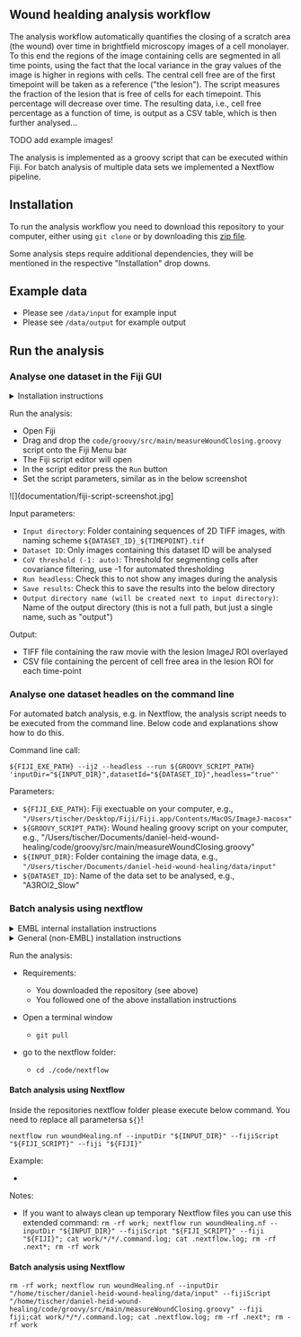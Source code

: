 ## Wound healding analysis workflow

The analysis workflow automatically quantifies the closing of a scratch area (the wound) over time in brightfield microscopy images of a cell monolayer. To this end the regions of the image containing cells are segmented in all time points, using the fact that the local variance in the gray values of the image is higher in regions with cells. The central cell free are of the first timepoint will be taken as a reference ("the lesion"). The script measures the fraction of the lesion that is free of cells for each timepoint. This percentage will decrease over time. The resulting data, i.e., cell free percentage as a function of time, is output as a CSV table, which is then further analysed... 

TODO add example images!

The analysis is implemented as a groovy script that can be executed within Fiji. For batch analysis of multiple data sets we implemented a Nextflow pipeline. 

## Installation

To run the analysis workflow you need to download this repository to your computer, either using `git clone` or by downloading this [zip file](https://git.embl.de/grp-cba/wound-healing-htm-screen/-/archive/main/wound-healing-htm-screen-main.zip).

Some analysis steps require additional dependencies, they will be mentioned in the respective "Installation" drop downs.

## Example data

- Please see `/data/input` for example input
- Please see `/data/output` for example output

## Run the analysis 

### Analyse one dataset in the Fiji GUI

<details>
<summary>Installation instructions</summary>
- [Install Fiji](https://fiji.sc/)
- Start Fiji and [add the following update sites]():
  - IJPB-Plugins (MorpholibJ)
</details>

Run the analysis:
- Open Fiji
- Drag and drop the `code/groovy/src/main/measureWoundClosing.groovy` script onto the Fiji Menu bar
- The Fiji script editor will open
- In the script editor press the `Run` button
- Set the script parameters, similar as in the below screenshot

![](documentation/fiji-script-screenshot.jpg]

Input parameters:
- `Input directory`: Folder containing sequences of 2D TIFF images, with naming scheme `${DATASET_ID}_${TIMEPOINT}.tif`
- `Dataset ID`: Only images containing this dataset ID will be analysed
- `CoV threshold (-1: auto)`: Threshold for segmenting cells after covariance filtering, use -1 for automated thresholding
- `Run headless`: Check this to not show any images during the analysis
- `Save results`: Check this to save the results into the below directory 
- `Output directory name (will be created next to input directory)`: Name of the output directory (this is not a full path, but just a single name, such as "output")

Output:
- TIFF file containing the raw movie with the lesion ImageJ ROI overlayed
- CSV file containing the percent of cell free area in the lesion ROI for each time-point
 

### Analyse one dataset headles on the command line

For automated batch analysis, e.g. in Nextflow, the analysis script needs to be executed from the command line. Below code and explanations show how to do this.

Command line call:

```
${FIJI_EXE_PATH} --ij2 --headless --run ${GROOVY_SCRIPT_PATH} 'inputDir="${INPUT_DIR}",datasetId="${DATASET_ID}",headless="true"'
```

Parameters:

- `${FIJI_EXE_PATH}`: Fiji exectuable on your computer, e.g., `"/Users/tischer/Desktop/Fiji/Fiji.app/Contents/MacOS/ImageJ-macosx"`
- `${GROOVY_SCRIPT_PATH}`: Wound healing groovy script on your computer, e.g., "/Users/tischer/Documents/daniel-heid-wound-healing/code/groovy/src/main/measureWoundClosing.groovy"
- `${INPUT_DIR}`: Folder containing the image data, e.g., `"/Users/tischer/Documents/daniel-heid-wound-healing/data/input"`
- `${DATASET_ID}`: Name of the data set to be analysed, e.g., "A3ROI2_Slow"

### Batch analysis using nextflow

<details>
<summary>EMBL internal installation instructions</summary>
- Go to https://jupyterhub.embl.de
- Choose "Image Analysis GPU"
- Open a terminal window
- Nextflow will be pre-installed
</details>

<details>
<summary>General (non-EMBL) installation instructions</summary>
- Install Nextflow (TODO)
- Get access to the bash terminal window (TODO)
</details>

Run the analysis:
- Requirements:
  - You downloaded the repository (see above)
  - You followed one of the above installation instructions
- Open a terminal window

  - `git pull`
- go to the nextflow folder:
  - `cd ./code/nextflow`

#### Batch analysis using Nextflow

Inside the repositories nextflow folder please execute below command.
You need to replace all parametersa `${}`!

`nextflow run woundHealing.nf --inputDir "${INPUT_DIR}" --fijiScript "${FIJI_SCRIPT}" --fiji "${FIJI}"`

Example:

- 

Notes:

- If you want to always clean up temporary Nextflow files you can use this extended command: `rm -rf work; nextflow run woundHealing.nf --inputDir "${INPUT_DIR}" --fijiScript "${FIJI_SCRIPT}" --fiji "${FIJI}"; cat work/*/*/.command.log; cat .nextflow.log; rm -rf .next*; rm -rf work`


#### Batch analysis using Nextflow

`rm -rf work; nextflow run woundHealing.nf --inputDir "/home/tischer/daniel-heid-wound-healing/data/input" --fijiScript "/home/tischer/daniel-heid-wound-healing/code/groovy/src/main/measureWoundClosing.groovy" --fiji fiji;cat work/*/*/.command.log; cat .nextflow.log; rm -rf .next*; rm -rf work`


